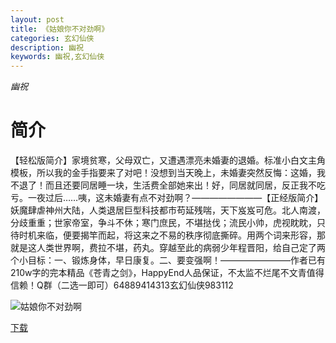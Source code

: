 ```yaml
---
layout: post
title: 《姑娘你不对劲啊》
categories: 玄幻仙侠
description: 幽祝
keywords: 幽祝,玄幻仙侠
---
```

*幽祝*
# 简介
【轻松版简介】家境贫寒，父母双亡，又遭遇漂亮未婚妻的退婚。标准小白文主角模板，所以我的金手指要来了对吧！没想到当天晚上，未婚妻突然反悔：这婚，我不退了！而且还要同居睡一块，生活费全部她来出！好，同居就同居，反正我不吃亏。一夜过后……咦，这未婚妻有点不对劲啊？————————【正经版简介】妖魔肆虐神州大陆，人类退居巨型科技都市苟延残喘，天下岌岌可危。北人南渡，分歧重重；世家帝室，争斗不休；寒门庶民，不堪挞伐；流民小帅，虎视眈眈，只待时机来临，便要揭竿而起，将这来之不易的秩序彻底撕碎。用两个词来形容，那就是这人类世界啊，费拉不堪，药丸。穿越至此的病弱少年程晋阳，给自己定了两个小目标：一、锻炼身体，早日康复。二、要变强啊！————————作者已有210w字的完本精品《苍青之剑》，HappyEnd人品保证，不太监不烂尾不文青值得信赖！Q群（二选一即可）64889414313玄幻仙侠983112

![姑娘你不对劲啊](https://cdn.jsdelivr.net/gh/YYbooks0/yybooks0img@master/bookscover2/姑娘你不对劲啊.7fidwuip3ng0.jpg)

[下载](https://link.jscdn.cn/1drv/aHR0cHM6Ly8xZHJ2Lm1zL3QvcyFBaGU2R2dNWmVFb2poVzh4UnRJejd6OXBNamRSP2U9S0Q0Ym93.txt)
